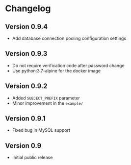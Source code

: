Changelog
=========


Version 0.9.4
-----------

- Add database connection pooling configuration settings


Version 0.9.3
-----------

- Do not require verification code after password change
- Use python:3.7-alpine for the docker image


Version 0.9.2
-----------

- Added `SUBJECT_PREFIX` parameter
- Minor improvement in the `example/`


Version 0.9.1
-----------

- Fixed bug in MySQL support



Version 0.9
-----------

- Initial public release
